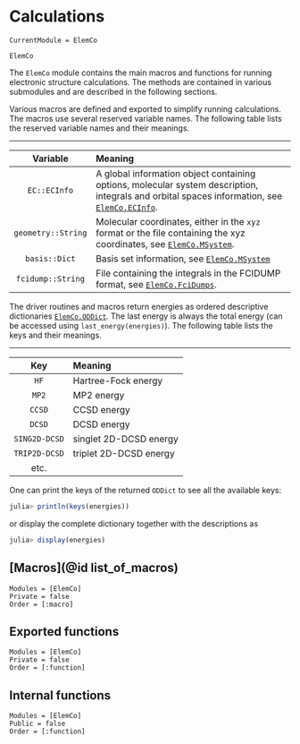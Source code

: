 # Calculations

```@meta
CurrentModule = ElemCo
```

```@docs
ElemCo
```

The `ElemCo` module contains the main macros and functions for running electronic structure calculations. The methods are contained in various submodules and are described in the following sections.

Various macros are defined and exported to simplify running calculations. The macros use several reserved variable names. The following table lists the reserved variable names and their meanings.

----------------------
| Variable | Meaning |
|:--------:|:--------|
| `EC::ECInfo` | A global information object containing options, molecular system description, integrals and orbital spaces information, see [`ElemCo.ECInfo`](@ref). |
| `geometry::String` | Molecular coordinates, either in the `xyz` format or the file containing the xyz coordinates, see [`ElemCo.MSystem`](@ref). |
| `basis::Dict` | Basis set information, see [`ElemCo.MSystem`](@ref) |
| `fcidump::String` | File containing the integrals in the FCIDUMP format, see [`ElemCo.FciDumps`](@ref). |

The driver routines and macros return energies as ordered descriptive dictionaries [`ElemCo.ODDict`](@ref). The last energy is always the total energy (can be accessed using `last_energy(energies)`). The following table lists the keys and their meanings.

----------------------
| Key | Meaning |
|:---:|:--------|
| `HF` | Hartree-Fock energy |
| `MP2` | MP2 energy |
| `CCSD` | CCSD energy |
| `DCSD` | DCSD energy |
| `SING2D-DCSD` | singlet 2D-DCSD energy |
| `TRIP2D-DCSD` | triplet 2D-DCSD energy |
| etc. ||

One can print the keys of the returned `ODDict` to see all the available keys:

```julia
julia> println(keys(energies))
```

or display the complete dictionary together with the descriptions as

```julia
julia> display(energies)
```

## [Macros](@id list_of_macros)

```@autodocs
Modules = [ElemCo]
Private = false
Order = [:macro]
```

## Exported functions

```@autodocs
Modules = [ElemCo]
Private = false
Order = [:function]
```

## Internal functions
```@autodocs
Modules = [ElemCo]
Public = false
Order = [:function]
```
